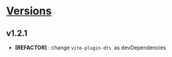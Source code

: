 # [Versions](https://github.com/Tracktor/react-google-tag-manager/releases)

## v1.2.1
- **[REFACTOR]** : change `vite-plugin-dts `as devDependencies
